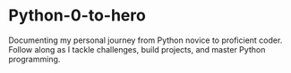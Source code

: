 # Python-0-to-hero
Documenting my personal journey from Python novice to proficient coder. Follow along as I tackle challenges, build projects, and master Python programming.
